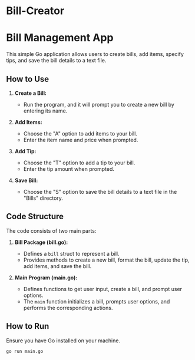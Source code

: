 # Bill-Creator
# Bill Management App

This simple Go application allows users to create bills, add items, specify tips, and save the bill details to a text file.

## How to Use

1. **Create a Bill:**
   - Run the program, and it will prompt you to create a new bill by entering its name.

2. **Add Items:**
   - Choose the "A" option to add items to your bill.
   - Enter the item name and price when prompted.

3. **Add Tip:**
   - Choose the "T" option to add a tip to your bill.
   - Enter the tip amount when prompted.

4. **Save Bill:**
   - Choose the "S" option to save the bill details to a text file in the "Bills" directory.

## Code Structure

The code consists of two main parts:

1. **Bill Package (bill.go):**
   - Defines a `bill` struct to represent a bill.
   - Provides methods to create a new bill, format the bill, update the tip, add items, and save the bill.

2. **Main Program (main.go):**
   - Defines functions to get user input, create a bill, and prompt user options.
   - The `main` function initializes a bill, prompts user options, and performs the corresponding actions.

## How to Run

Ensure you have Go installed on your machine.

```bash
go run main.go
